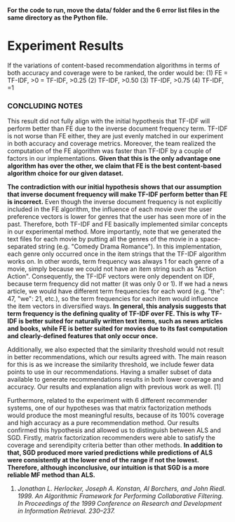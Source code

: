 __For the code to run, move the data/ folder and the 6 error list files in the same directory as the Python file.__

# Experiment Results
If the variations of content-based recommendation algorithms in terms of both accuracy and coverage were to be ranked, the order would be:
(1) FE = TF-IDF, >0 = TF-IDF, >0.25
(2) TF-IDF, >0.50
(3) TF-IDF, >0.75
(4) TF-IDF, =1

### CONCLUDING NOTES
This result did not fully align with the initial hypothesis that TF-IDF will perform better than FE due to the inverse document frequency term. TF-IDF is not worse than FE either, they are just evenly matched in our experiment in both accuracy and coverage metrics. Moreover, the team realized the computation of the FE algorithm was faster than TF-IDF by a couple of factors in our implementations. __Given that this is the only advantage one algorithm has over the other, we claim that FE is the best content-based algorithm choice for our given dataset.__

__The contradiction with our initial hypothesis shows that our assumption that inverse document frequency will make TF-IDF perform better than FE is incorrect.__ Even though the inverse document frequency is not explicitly included in the FE algorithm, the influence of each movie over the user preference vectors is lower for genres that the user has seen more of in the past. Therefore, both TF-IDF and FE basically implemented similar concepts in our experimental method. More importantly, note that we generated the text files for each movie by putting all the genres of the movie in a space-separated string (e.g. "Comedy Drama Romance"). In this implementation, each genre only occurred once in the item strings that the TF-IDF algorithm works on. In other words, term frequency was always 1 for each genre of a movie, simply because we could not have an item string such as "Action Action". Consequently, the TF-IDF vectors were only dependent on IDF, because term frequency did not matter (it was only 0 or 1). If we had a news article, we would have different term frequencies for each word (e.g. "the": 47, "we": 21, etc.), so the term frequencies for each item would influence the item vectors in diversified ways. __In general, this analysis suggests that term frequency is the defining quality of TF-IDF over FE. This is why TF-IDF is better suited for naturally written text items, such as news articles and books, while FE is better suited for movies due to its fast computation and clearly-defined features that only occur once.__

Additionally, we also expected that the similarity threshold would not result in better recommendations, which our results agreed with. The main reason for this is as we increase the similarity threshold, we include fewer data points to use in our recommendations. Having a smaller subset of data available to generate recommendations results in both lower coverage and accuracy. Our results and explanation align with previous work as well. [1]

Furthermore, related to the experiment with 6 different recommender systems, one of our hypotheses was that matrix factorization methods would produce the most meaningful results, because of its 100% coverage and high accuracy as a pure recommendation method. Our results confirmed this hypothesis and allowed us to distinguish between ALS and SGD. Firstly, matrix factorization recommenders were able to satisfy the coverage and serendipity criteria better than other methods. __In addition to that, SGD produced more varied predictions while predictions of ALS were consistently at the lower end of the range if not the lowest. Therefore, although inconclusive, our intuition is that SGD is a more reliable MF method than ALS.__

1. _Jonathan L. Herlocker, Joseph A. Konstan, Al Borchers, and John Riedl. 1999. An Algorithmic Framework for Performing Collaborative Filtering. In
Proceedings of the 1999 Conference on Research and Development in Information Retrieval. 230–237._
